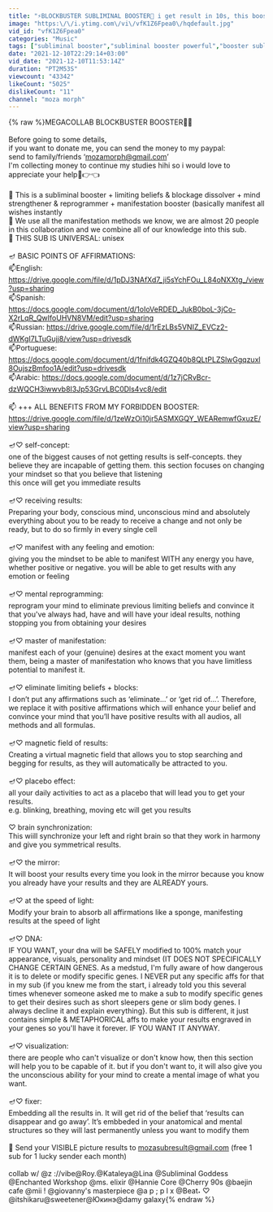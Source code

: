 ```yaml
---
title: "⚡BLOCKBUSTER SUBLIMINAL BOOSTER🌌 i get result in 10s, this booster is too overpowered [MEGACOLLAB]"
image: "https:\/\/i.ytimg.com\/vi\/vfK1Z6Fpea0\/hqdefault.jpg"
vid_id: "vfK1Z6Fpea0"
categories: "Music"
tags: ["subliminal booster","subliminal booster powerful","booster subliminal"]
date: "2021-12-10T22:29:14+03:00"
vid_date: "2021-12-10T11:53:14Z"
duration: "PT2M53S"
viewcount: "43342"
likeCount: "5025"
dislikeCount: "11"
channel: "moza morph"
---
```

{% raw %}MEGACOLLAB BLOCKBUSTER BOOSTER🌌🌆<br /><br />Before going to some details,<br />if you want to donate me, you can send the money to my paypal:<br />send to family/friends ‘mozamorph@gmail.com’<br />I'm collecting money to continue my studies hihi so i would love to appreciate your help🥺👉👈<br /><br />🌃 This is a subliminal booster +  limiting beliefs &amp; blockage dissolver +  mind strengthener &amp; reprogrammer +  manifestation booster (basically manifest all wishes instantly<br />🌃 We use all the manifestation methods we know, we are almost 20 people in this collaboration and we combine all of our knowledge into this sub.<br />🌃 THIS SUB IS UNIVERSAL: unisex<br /><br />🪔 BASIC POINTS OF AFFIRMATIONS:<br />📫English: <a rel="nofollow" target="blank" href="https://drive.google.com/file/d/1pDJ3NAfXd7_ji5sYchFOu_L84oNXXtg_/view?usp=sharing">https://drive.google.com/file/d/1pDJ3NAfXd7_ji5sYchFOu_L84oNXXtg_/view?usp=sharing</a><br />📫Spanish:<br /><a rel="nofollow" target="blank" href="https://docs.google.com/document/d/1oIoVeRDED_JukB0boL-3jCo-X2rLqR_QwIfoUHVN8VM/edit?usp=sharing">https://docs.google.com/document/d/1oIoVeRDED_JukB0boL-3jCo-X2rLqR_QwIfoUHVN8VM/edit?usp=sharing</a><br />📫Russian: <a rel="nofollow" target="blank" href="https://drive.google.com/file/d/1rEzLBs5VNIZ_EVCz2-dWKgI7LTuGujj8/view?usp=drivesdk">https://drive.google.com/file/d/1rEzLBs5VNIZ_EVCz2-dWKgI7LTuGujj8/view?usp=drivesdk</a><br />📫Portuguese: <a rel="nofollow" target="blank" href="https://docs.google.com/document/d/1fnifdk4GZQ40b8QLtPLZSlwGgqzuxl8OujszBmfoo1A/edit?usp=drivesdk">https://docs.google.com/document/d/1fnifdk4GZQ40b8QLtPLZSlwGgqzuxl8OujszBmfoo1A/edit?usp=drivesdk</a><br />📫Arabic: <a rel="nofollow" target="blank" href="https://docs.google.com/document/d/1z7jCRvBcr-dzWQCH3iwwvb8I3Jp53GrvLBC0Dls4vc8/edit">https://docs.google.com/document/d/1z7jCRvBcr-dzWQCH3iwwvb8I3Jp53GrvLBC0Dls4vc8/edit</a><br /><br />📫 +++ ALL BENEFITS FROM MY FORBIDDEN BOOSTER: <a rel="nofollow" target="blank" href="https://drive.google.com/file/d/1zeWzOi10jr5ASMXGQY_WEARemwfGxuzE/view?usp=sharing">https://drive.google.com/file/d/1zeWzOi10jr5ASMXGQY_WEARemwfGxuzE/view?usp=sharing</a><br /><br />🪔♡ self-concept:<br />one of the biggest causes of not getting results is self-concepts. they believe they are incapable of getting them. this section focuses on changing your mindset so that you believe that listening<br />this once will get you immediate results<br /><br />🪔♡ receiving results:<br />Preparing your body, conscious mind, unconscious mind and absolutely everything about you to be ready to receive a change and not only be ready, but to do so firmly in every single cell<br /><br />🪔♡ manifest with any feeling and emotion:<br />giving you the mindset to be able to manifest WITH any energy you have, whether positive or negative. you will be able to get results with any emotion or feeling<br /><br />🪔♡ mental reprogramming:<br />reprogram your mind to eliminate previous limiting beliefs and convince it that you've always had, have and will have your ideal results, nothing stopping you from obtaining your desires<br /><br />🪔♡ master of manifestation:<br />manifest each of your (genuine) desires at the exact moment you want them, being a master of manifestation who knows that you have limitless potential to manifest it.<br /><br />🪔♡ eliminate limiting beliefs + blocks:<br />I don’t put any affirmations such as ‘eliminate...’ or ‘get rid of...’. Therefore, we replace it with positive affirmations which will enhance your belief and convince your mind that you’ll have positive results with all audios, all methods and all formulas.<br /><br />🪔♡ magnetic field of results:<br />Creating a virtual magnetic field that allows you to stop searching and begging for results, as they will automatically be attracted to you.<br /><br />🪔♡ placebo effect:<br />all your daily activities to act as a placebo that will lead you to get your results.<br />e.g. blinking, breathing, moving etc will get you results <br /><br />♡ brain synchronization:<br />This wiill synchronize your left and right brain so that they work in harmony and give you symmetrical results.<br /><br />🪔♡ the mirror:<br />It will boost your results every time you look in the mirror because you know you already have your results and they are ALREADY yours.<br /><br />🪔♡ at the speed of light:<br />Modify your brain to absorb all affirmations like a sponge, manifesting results at the speed of light<br /><br />🪔♡ DNA:<br />IF YOU WANT, your dna will be SAFELY modified to 100% match your appearance, visuals, personality and mindset (IT DOES NOT SPECIFICALLY CHANGE CERTAIN GENES. As a medstud, I'm fully aware of how dangerous it is to delete or modify specific genes. I NEVER put any specific affs for that in my sub {if you knew me from the start, i already told you this several times whenever someone asked me to make a sub to modify specific genes to get their desires such as short sleepers gene or slim body genes. I always decline it and explain everything}. But this sub is different, it just contains simple &amp; METAPHORICAL affs to make your results engraved in your genes so you'll have it forever. IF YOU WANT IT ANYWAY.<br /><br />🪔♡ visualization:<br />there are people who can't visualize or don't know how, then this section will help you to be capable of it. but if you don't want to, it will also give you the unconscious ability for your mind to create a mental image of what you want.<br /><br />🪔♡ fixer:<br />Embedding all the results in. It will get rid of the belief that ‘results can disappear and go away’. It’s embbeded in your anatomical and mental structures so they will last permanently unless you want to modify them<br /><br />📧 Send your VISIBLE picture results to mozasubresult@gmail.com (free 1 sub for 1 lucky sender each month)<br /><br />collab w/ @z ://vibe@Roy.​@Kataleya@Lina @Subliminal Goddess  @Enchanted Workshop @ms. elixir @Hannie Core @Cherry 90s @baejin cafe @mii ! @giovanny's masterpiece @a p ; p l x @Beat˖ ♡    @itshikaru@sweetener@Юкинэ@damy galaxy{% endraw %}
